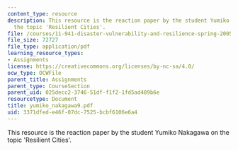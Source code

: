 ```yaml
---
content_type: resource
description: This resource is the reaction paper by the student Yumiko Nakagawa on
  the topic 'Resilient Cities'.
file: /courses/11-941-disaster-vulnerability-and-resilience-spring-2005/3371dfede46f07dc7525bcbf6106e6a4_yumiko_nakagawa9.pdf
file_size: 72727
file_type: application/pdf
learning_resource_types:
- Assignments
license: https://creativecommons.org/licenses/by-nc-sa/4.0/
ocw_type: OCWFile
parent_title: Assignments
parent_type: CourseSection
parent_uid: 025decc2-3746-51df-f1f2-1fd5ad489b6e
resourcetype: Document
title: yumiko_nakagawa9.pdf
uid: 3371dfed-e46f-07dc-7525-bcbf6106e6a4
---
```

This resource is the reaction paper by the student Yumiko Nakagawa on the topic 'Resilient Cities'.